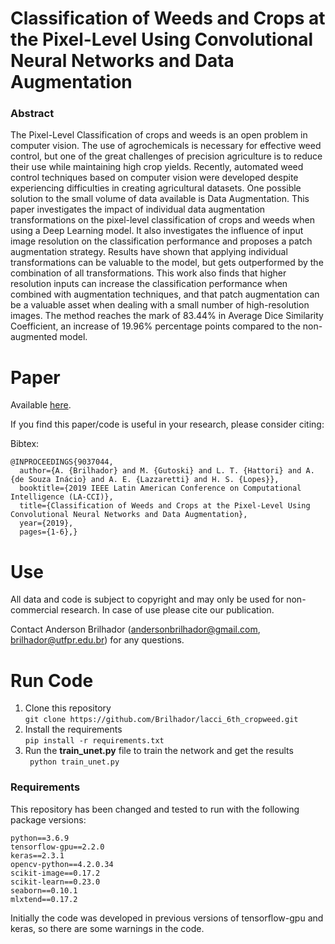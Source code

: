 # Classification of Weeds and Crops at the Pixel-Level Using Convolutional Neural Networks and Data Augmentation

### Abstract

The Pixel-Level Classification of crops and weeds is an open problem in computer vision. The use of agrochemicals is necessary for effective weed control, but one of the great challenges of precision agriculture is to reduce their use while maintaining high crop yields.  Recently, automated weed control techniques based on computer vision were developed despite experiencing difficulties in creating agricultural datasets. One possible solution to the small volume of data available is Data Augmentation. This paper investigates the impact of individual data augmentation transformations on the pixel-level classification of crops and weeds when using a Deep Learning model.  It also investigates the influence of input image resolution on the classification performance and proposes a patch augmentation strategy. Results have shown that applying individual transformations can be valuable to the model, but gets outperformed by the combination of all transformations. This work also finds that higher resolution inputs can increase the classification performance when combined with augmentation techniques, and that patch augmentation can be a valuable asset when dealing with a small number of high-resolution images. The method reaches the mark of 83.44\% in Average Dice Similarity Coefficient, an increase of 19.96\% percentage points compared to the non-augmented model.

# Paper

Available [here](https://ieeexplore.ieee.org/abstract/document/9037044).

If you find this paper/code is useful in your research, please consider citing:

Bibtex:
```
@INPROCEEDINGS{9037044,
  author={A. {Brilhador} and M. {Gutoski} and L. T. {Hattori} and A. {de Souza Inácio} and A. E. {Lazzaretti} and H. S. {Lopes}},
  booktitle={2019 IEEE Latin American Conference on Computational Intelligence (LA-CCI)}, 
  title={Classification of Weeds and Crops at the Pixel-Level Using Convolutional Neural Networks and Data Augmentation}, 
  year={2019},
  pages={1-6},}
```

# Use

All data and code is subject to copyright and may only be used for non-commercial research. In case of use please cite our publication.

Contact Anderson Brilhador (andersonbrilhador@gmail.com, brilhador@utfpr.edu.br) for any questions.

# Run Code

1. Clone this repository </br>
``` git clone https://github.com/Brilhador/lacci_6th_cropweed.git ```
2. Install the requirements </br>
``` pip install -r requirements.txt ```
3. Run the **train_unet.py** file to train the network and get the results </br>
``` python train_unet.py```



### Requirements

This repository has been changed and tested to run with the following package versions:

```
python==3.6.9
tensorflow-gpu==2.2.0
keras==2.3.1
opencv-python==4.2.0.34
scikit-image==0.17.2
scikit-learn==0.23.0
seaborn==0.10.1
mlxtend==0.17.2
```

Initially the code was developed in previous versions of tensorflow-gpu and keras, so there are some warnings in the code.



